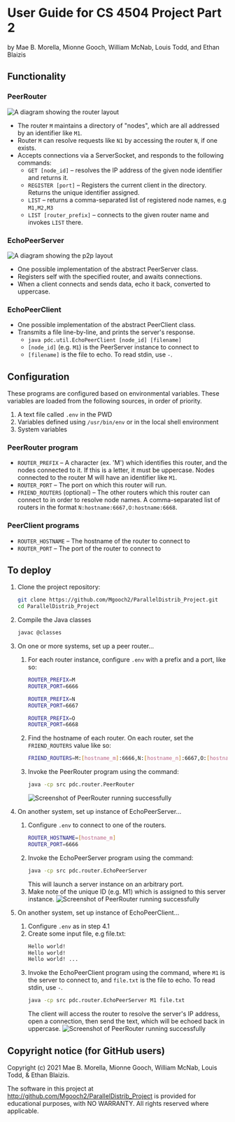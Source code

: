 # User Guide for CS 4504 Project Part 2

by Mae B. Morella, Mionne Gooch, William McNab, Louis Todd, and Ethan Blaizis

## Functionality

### PeerRouter

![A diagram showing the router layout](img/routing.png)

- The router `M` maintains a directory of "nodes", which are all addressed by an identifier like `M1`.
- Router `M` can resolve requests like `N1` by accessing the router `N`, if one exists.
- Accepts connections via a ServerSocket, and responds to the following commands:
  - `GET [node_id]` – resolves the IP address of the given node identifier and returns it.
  - `REGISTER [port]` – Registers the current client in the directory. Returns the unique identifier assigned.
  - `LIST` – returns a comma-separated list of registered node names, e.g `M1,M2,M3`
  - `LIST [router_prefix]` – connects to the given router name and invokes `LIST` there.

### EchoPeerServer

![A diagram showing the p2p layout](img/p2p.png)

- One possible implementation of the abstract PeerServer class.
- Registers self with the specified router, and awaits connections.
- When a client connects and sends data, echo it back, converted to uppercase.

### EchoPeerClient

- One possible implementation of the abstract PeerClient class.
- Transmits a file line-by-line, and prints the server's response.
  - `java pdc.util.EchoPeerClient [node_id] [filename]`
  - `[node_id]` (e.g. `M1`) is the PeerServer instance to connect to
  - `[filename]` is the file to echo. To read stdin, use `-`.

## Configuration

These programs are configured based on environmental variables. These variables are loaded from the following sources, in order of priority.

1. A text file called `.env` in the PWD
2. Variables defined using `/usr/bin/env` or in the local shell environment
3. System variables

### PeerRouter program

- `ROUTER_PREFIX` – A character (ex. 'M') which identifies this router, and the nodes connected to it. If this is a letter, it must be uppercase. Nodes connected to the router M will have an identifier like `M1`.
- `ROUTER_PORT` – The port on which this router will run.
- `FRIEND_ROUTERS` (optional) – The other routers which this router can connect to in order to resolve node names. A comma-separated list of routers in the format `N:hostname:6667,O:hostname:6668`.

### PeerClient programs

- `ROUTER_HOSTNAME` – The hostname of the router to connect to
- `ROUTER_PORT` – The port of the router to connect to

## To deploy

1. Clone the project repository:

   ```sh
   git clone https://github.com/Mgooch2/ParallelDistrib_Project.git
   cd ParallelDistrib_Project
   ```

1. Compile the Java classes

   ```sh
   javac @classes
   ```

1. On one or more systems, set up a peer router...

   1. For each router instance, configure `.env` with a prefix and a port, like so:
      ```sh
      ROUTER_PREFIX=M
      ROUTER_PORT=6666
      ```
      ```sh
      ROUTER_PREFIX=N
      ROUTER_PORT=6667
      ```
      ```sh
      ROUTER_PREFIX=O
      ROUTER_PORT=6668
      ```
   1. Find the hostname of each router. On each router, set the `FRIEND_ROUTERS` value like so:
      ```sh
      FRIEND_ROUTERS=M:[hostname_m]:6666,N:[hostname_n]:6667,O:[hostname_o]:6668
      ```
   1. Invoke the PeerRouter program using the command:
      ```sh
      java -cp src pdc.router.PeerRouter
      ```
      ![Screenshot of PeerRouter running successfully](img/router_running.png)

1. On another system, set up instance of EchoPeerServer...

   1. Configure `.env` to connect to one of the routers.
      ```sh
      ROUTER_HOSTNAME=[hostname_m]
      ROUTER_PORT=6666
      ```
   1. Invoke the EchoPeerServer program using the command:
      ```sh
      java -cp src pdc.router.EchoPeerServer
      ```
      This will launch a server instance on an arbitrary port.
   1. Make note of the unique ID (e.g. M1) which is assigned to this server instance.
      ![Screenshot of PeerRouter running successfully](img/peerserver_running.png)

1. On another system, set up instance of EchoPeerClient...
   1. Configure `.env` as in step 4.1
   1. Create some input file, e.g file.txt:
      ```txt
      Hello world!
      Hello world!
      Hello world! ...
      ```
   1. Invoke the EchoPeerClient program using the command, where `M1` is the server to connect to, and `file.txt` is the file to echo. To read stdin, use `-`.
      ```sh
      java -cp src pdc.router.EchoPeerServer M1 file.txt
      ```
      The client will access the router to resolve the server's IP address, open a connection, then send the text, which will be echoed back in uppercase.
      ![Screenshot of PeerRouter running successfully](img/peerclient_running.png)

## Copyright notice (for GitHub users)

Copyright (c) 2021 Mae B. Morella, Mionne Gooch, William McNab, Louis Todd, & Ethan Blaizis.

The software in this project at <http://github.com/Mgooch2/ParallelDistrib_Project> is provided for educational purposes, with NO WARRANTY. All rights reserved where applicable.
